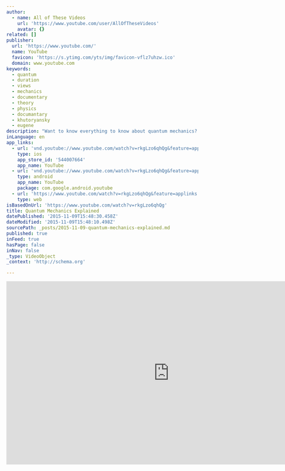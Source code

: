 ```yaml
---
author:
  - name: All of These Videos
    url: 'https://www.youtube.com/user/AllOfTheseVideos'
    avatar: {}
related: []
publisher:
  url: 'https://www.youtube.com/'
  name: YouTube
  favicon: 'https://s.ytimg.com/yts/img/favicon-vflz7uhzw.ico'
  domain: www.youtube.com
keywords:
  - quantum
  - duration
  - views
  - mechanics
  - documentary
  - theory
  - physics
  - documantary
  - khutoryansky
  - eugene
description: "Want to know everything to know about quantum mechanics? Well check out this excellent video by Eugene Khutoryansky if you do. Eugene covers things like EPR / Bell inequality, the relationship between measurement and entanglement and wave particle duality for some but there's much more here too. Love the cat btw."
inLanguage: en
app_links:
  - url: 'vnd.youtube://www.youtube.com/watch?v=rkgLzo6qhQg&feature=applinks'
    type: ios
    app_store_id: '544007664'
    app_name: YouTube
  - url: 'vnd.youtube://www.youtube.com/watch?v=rkgLzo6qhQg&feature=applinks'
    type: android
    app_name: YouTube
    package: com.google.android.youtube
  - url: 'https://www.youtube.com/watch?v=rkgLzo6qhQg&feature=applinks'
    type: web
isBasedOnUrl: 'https://www.youtube.com/watch?v=rkgLzo6qhQg'
title: Quantum Mechanics Explained
datePublished: '2015-11-09T15:48:30.458Z'
dateModified: '2015-11-09T15:48:10.498Z'
sourcePath: _posts/2015-11-09-quantum-mechanics-explained.md
published: true
inFeed: true
hasPage: false
inNav: false
_type: VideoObject
_context: 'http://schema.org'

---
```

<iframe src="https://cdn.embedly.com/widgets/media.html?src=https%3A%2F%2Fwww.youtube.com%2Fembed%2FrkgLzo6qhQg%3Ffeature%3Doembed&amp;url=https%3A%2F%2Fwww.youtube.com%2Fwatch%3Fv%3DrkgLzo6qhQg&amp;image=https%3A%2F%2Fi.ytimg.com%2Fvi%2FrkgLzo6qhQg%2Fhqdefault.jpg&amp;key=b7d04c9b404c499eba89ee7072e1c4f7&amp;type=text%2Fhtml&amp;schema=youtube" width="854" height="480" scrolling="no" frameborder="0" allowfullscreen="allowfullscreen" style=""></iframe>